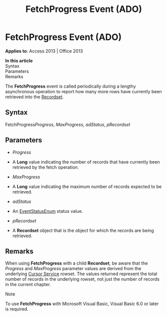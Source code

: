 ﻿---
title: FetchProgress Event (ADO)
TOCTitle: FetchProgress Event (ADO)
ms:assetid: 09145d9a-ea5e-b41c-6c54-33ec83e642a9
ms:mtpsurl: https://msdn.microsoft.com/en-us/library/JJ248828(v=office.15)
ms:contentKeyID: 48543114
ms.date: 09/18/2015
mtps_version: v=office.15
---

# FetchProgress Event (ADO)


**Applies to**: Access 2013 | Office 2013

**In this article**  
Syntax  
Parameters  
Remarks  

The **FetchProgress** event is called periodically during a lengthy asynchronous operation to report how many more rows have currently been retrieved into the [Recordset](recordset-object-ado.md).

## Syntax

FetchProgress*Progress*, *MaxProgress*, *adStatus*, *pRecordset*

## Parameters

  - *Progress*

  - A **Long** value indicating the number of records that have currently been retrieved by the fetch operation.

  - *MaxProgress*

  - A **Long** value indicating the maximum number of records expected to be retrieved.

  - *adStatus*

  - An [EventStatusEnum](eventstatusenum.md) status value.

  - *pRecordset*

  - A **Recordset** object that is the object for which the records are being retrieved.

## Remarks

When using **FetchProgress** with a child **Recordset**, be aware that the *Progress* and *MaxProgress* parameter values are derived from the underlying [Cursor Service](microsoft-cursor-service-for-ole-db-ado-service-component.md) rowset. The values returned represent the total number of records in the underlying rowset, not just the number of records in the current chapter.


> [!NOTE]
> <P>To use <STRONG>FetchProgress</STRONG> with Microsoft Visual Basic, Visual Basic 6.0 or later is required.</P>



